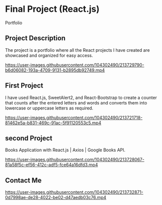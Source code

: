 
# Final Project (React.js)

Portfolio

## Project Description

The project is a portfolio where all the React projects I have created are showcased and organized for easy access.


https://user-images.githubusercontent.com/104302490/213729790-b6d06082-193a-4709-9131-b2895db92749.mp4



## First Project
I have used React.js, SweetAlert2, and React-Bootstrap to create a counter that counts after the entered letters and words and converts them into lowercase or uppercase letters as required.

https://user-images.githubusercontent.com/104302490/213721718-81462e5a-b831-469c-91ac-5f91120553c5.mp4

## second Project
Books Application with React.js | Axios | Google Books API.

https://user-images.githubusercontent.com/104302490/213728067-81a58f5c-ef56-412c-adf5-fce64a16dfd3.mp4

## Contact Me 

https://user-images.githubusercontent.com/104302490/213732871-0d7998ae-de28-4022-be02-d47aedb03c76.mp4




